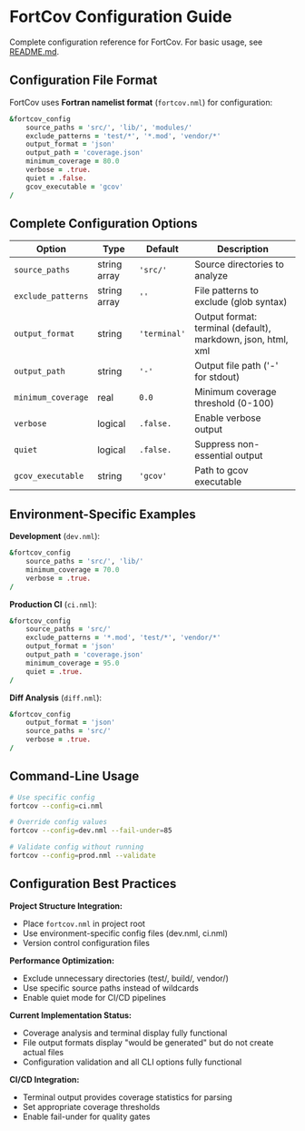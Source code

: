 # FortCov Configuration Guide

Complete configuration reference for FortCov. For basic usage, see [README.md](../../README.md).

## Configuration File Format

FortCov uses **Fortran namelist format** (`fortcov.nml`) for configuration:

```fortran
&fortcov_config
    source_paths = 'src/', 'lib/', 'modules/'
    exclude_patterns = 'test/*', '*.mod', 'vendor/*'
    output_format = 'json'
    output_path = 'coverage.json'
    minimum_coverage = 80.0
    verbose = .true.
    quiet = .false.
    gcov_executable = 'gcov'
/
```

## Complete Configuration Options

| Option | Type | Default | Description |
|--------|------|---------|-------------|
| `source_paths` | string array | `'src/'` | Source directories to analyze |
| `exclude_patterns` | string array | `''` | File patterns to exclude (glob syntax) |
| `output_format` | string | `'terminal'` | Output format: terminal (default), markdown, json, html, xml |
| `output_path` | string | `'-'` | Output file path ('-' for stdout) |
| `minimum_coverage` | real | `0.0` | Minimum coverage threshold (0-100) |
| `verbose` | logical | `.false.` | Enable verbose output |
| `quiet` | logical | `.false.` | Suppress non-essential output |
| `gcov_executable` | string | `'gcov'` | Path to gcov executable |

## Environment-Specific Examples

**Development** (`dev.nml`):
```fortran
&fortcov_config
    source_paths = 'src/', 'lib/'
    minimum_coverage = 70.0
    verbose = .true.
/
```

**Production CI** (`ci.nml`):
```fortran
&fortcov_config
    source_paths = 'src/'
    exclude_patterns = '*.mod', 'test/*', 'vendor/*'
    output_format = 'json'
    output_path = 'coverage.json'
    minimum_coverage = 95.0
    quiet = .true.
/
```

**Diff Analysis** (`diff.nml`):
```fortran
&fortcov_config
    output_format = 'json'
    source_paths = 'src/'
    verbose = .true.
/
```

## Command-Line Usage

```bash
# Use specific config
fortcov --config=ci.nml

# Override config values
fortcov --config=dev.nml --fail-under=85

# Validate config without running
fortcov --config=prod.nml --validate
```

## Configuration Best Practices

**Project Structure Integration:**
- Place `fortcov.nml` in project root
- Use environment-specific config files (dev.nml, ci.nml)
- Version control configuration files

**Performance Optimization:**
- Exclude unnecessary directories (test/, build/, vendor/)
- Use specific source paths instead of wildcards
- Enable quiet mode for CI/CD pipelines

**Current Implementation Status:**
- Coverage analysis and terminal display fully functional
- File output formats display "would be generated" but do not create actual files
- Configuration validation and all CLI options fully functional

**CI/CD Integration:**
- Terminal output provides coverage statistics for parsing
- Set appropriate coverage thresholds
- Enable fail-under for quality gates